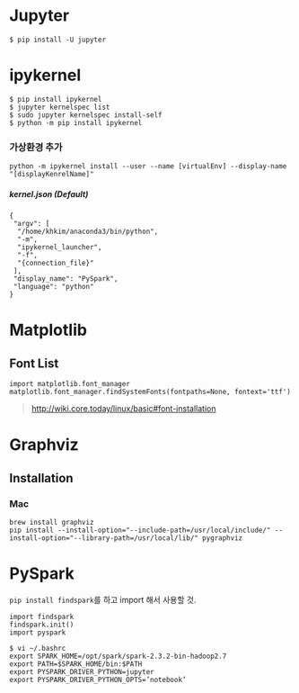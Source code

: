 <!-- TITLE: Jupyter -->
<!-- SUBTITLE: A quick summary of Jupyter -->

# Jupyter
```
$ pip install -U jupyter
```

# ipykernel
```
$ pip install ipykernel
$ jupyter kernelspec list
$ sudo jupyter kernelspec install-self
$ python -m pip install ipykernel
```

### 가상환경 추가
```
python -m ipykernel install --user --name [virtualEnv] --display-name "[displayKenrelName]"
```

##### kernel.json (Default)
```
{
 "argv": [
  "/home/khkim/anaconda3/bin/python",
  "-m",
  "ipykernel_launcher",
  "-f",
  "{connection_file}"
 ],
 "display_name": "PySpark",
 "language": "python"
}
```


# Matplotlib
## Font List
```
import matplotlib.font_manager
matplotlib.font_manager.findSystemFonts(fontpaths=None, fontext='ttf')
```

> http://wiki.core.today/linux/basic#font-installation

# Graphviz
## Installation
### Mac
```
brew install graphviz
pip install --install-option="--include-path=/usr/local/include/" --install-option="--library-path=/usr/local/lib/" pygraphviz
```

# PySpark
`pip install findspark`를 하고 import 해서 사용할 것.

```
import findspark
findspark.init()
import pyspark
```

```
$ vi ~/.bashrc
export SPARK_HOME=/opt/spark/spark-2.3.2-bin-hadoop2.7
export PATH=$SPARK_HOME/bin:$PATH
export PYSPARK_DRIVER_PYTHON=jupyter
export PYSPARK_DRIVER_PYTHON_OPTS=’notebook’
```

